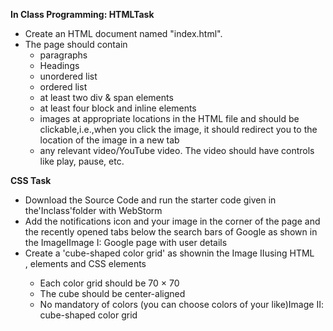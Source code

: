 
**In Class Programming: HTMLTask**

- Create an HTML document named "index.html".
- The page should contain 
  - paragraphs
  - Headings
  - unordered list
  - ordered list
  - at least two div & span elements
  - at least four block and inline elements
  - images at appropriate locations in the HTML file and should be clickable,i.e.,when you click the image, it should redirect you to the       location of the image in a new tab
  - any relevant video/YouTube video. The video should have controls like play, pause, etc.


**CSS Task**

- Download the Source Code and run the starter code given in the'Inclass'folder with WebStorm
- Add the notifications icon and your image in the corner of the page and the recently opened tabs below the search bars of Google as shown    in the ImageIImage I: Google page with user details
- Create a 'cube-shaped color grid' as shownin the Image IIusing HTML <div>, <span> elements and CSS elements
  - Each color grid should be 70 × 70
  - The cube should be center-aligned
  - No mandatory of colors (you can choose colors of your like)Image II: cube-shaped color grid
